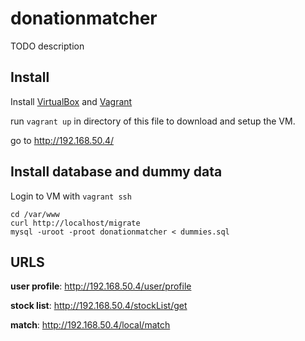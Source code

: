 # donationmatcher

TODO description

## Install

Install [VirtualBox](https://www.virtualbox.org/) and [Vagrant ](https://www.vagrantup.com/)

run `vagrant up` in directory of this file to download and setup the VM.

go to http://192.168.50.4/

## Install database and dummy data

Login to VM with `vagrant ssh`

```
cd /var/www
curl http://localhost/migrate
mysql -uroot -proot donationmatcher < dummies.sql
```

## URLS

**user profile**: http://192.168.50.4/user/profile

**stock list**: http://192.168.50.4/stockList/get

**match**: http://192.168.50.4/local/match